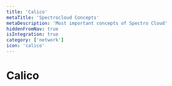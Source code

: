 ```yaml
---
title: 'Calico'
metaTitle: 'Spectrocloud Concepts'
metaDescription: 'Most important concepts of Spectro Cloud'
hiddenFromNav: true
isIntegration: true
category: ['network']
icon: 'calico'
---
```


# Calico
